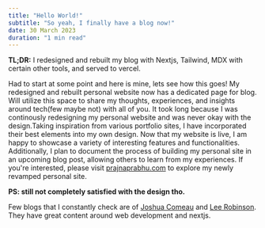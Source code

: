 ```yaml
---
title: "Hello World!"
subtitle: "So yeah, I finally have a blog now!"
date: 30 March 2023
duration: "1 min read"
---
```


**TL;DR:** I redesigned and rebuilt my blog with Nextjs, Tailwind, MDX with certain other tools, and served to vercel.

Had to start at some point and here is mine, lets see how this goes! My redesigned and rebuilt personal website now has a dedicated page for blog. Will utilize this space to share my thoughts, experiences, and insights around tech(few maybe not) with all of you. It took long because I was continously redesigning my personal website and was never okay with the design.Taking inspiration from various portfolio sites, I have incorporated their best elements into my own design. Now that my website is live, I am happy to showcase a variety of interesting features and functionalities. Additionally, I plan to document the process of building my personal site in an upcoming blog post, allowing others to learn from my experiences. If you're interested, please visit [prajnaprabhu.com](https://prajnaprabhu.com) to explore my newly revamped personal site.

**PS: still not completely satisfied with the design tho.**

Few blogs that I constantly check are of [Joshua Comeau](https://www.joshwcomeau.com/) and [Lee Robinson](https://leerob.io/). They have great content around web development and nextjs.
